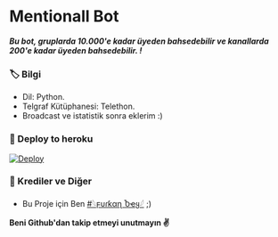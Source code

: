# Mentionall  Bot
_**Bu bot, gruplarda 10.000'e kadar üyeden bahsedebilir ve kanallarda 200'e kadar üyeden bahsedebilir. !**_

### 🏷 Bilgi
- Dil: Python.
- Telgraf Kütüphanesi: Telethon.
- Broadcast ve istatistik sonra eklerim :) 

### 🚀 Deploy to heroku
[![Deploy](https://www.herokucdn.com/deploy/button.svg)](https://heroku.com/deploy?template=https://github.com/AsenaAbiniz/mentionall)


### 🎯 Krediler ve Diğer
- Bu Proje için Ben [#𓆩ϝυɾƙαɳ Ⴆҽყ𓆪](https://t.me/Yorgun_Birisi) ;)

**Beni Github'dan takip etmeyi unutmayın ✌️**
